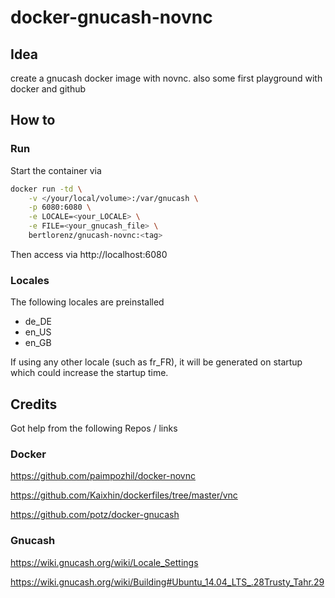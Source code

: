 # docker-gnucash-novnc
## Idea

create a gnucash docker image with novnc.
also some first playground with docker and github

## How to
### Run
Start the container via
```bash
docker run -td \
	-v </your/local/volume>:/var/gnucash \
	-p 6080:6080 \
	-e LOCALE=<your_LOCALE> \
	-e FILE=<your_gnucash_file> \
	bertlorenz/gnucash-novnc:<tag>
```
Then access via http://localhost:6080

### Locales
The following locales are preinstalled
* de_DE
* en_US
* en_GB

If using any other locale (such as fr_FR), it will be generated on startup which could increase the startup time.

## Credits

Got help from the following Repos / links

### Docker

https://github.com/paimpozhil/docker-novnc

https://github.com/Kaixhin/dockerfiles/tree/master/vnc

https://github.com/potz/docker-gnucash

### Gnucash

https://wiki.gnucash.org/wiki/Locale_Settings

https://wiki.gnucash.org/wiki/Building#Ubuntu_14.04_LTS_.28Trusty_Tahr.29